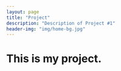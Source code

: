 ```yaml
---
layout: page
title: "Project"
description: "Description of Project #1"
header-img: "img/home-bg.jpg"
---
```


# This is my project.